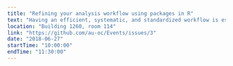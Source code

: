 ```yaml
---
title: "Refining your analysis workflow using packages in R"
text: "Having an efficient, systematic, and standardized workflow is essential to being more reproducible and writing better code. It's also important for doing more rigorous science and being more open. Come to this session to learn how to set up and use an efficient, open, and reproducible workflow that will help you organise not only your code, but also your mind!"
location: "Building 1260, room 114"
link: "https://github.com/au-oc/Events/issues/3"
date: "2018-06-27"
startTime: "10:00:00"
endTime: "11:30:00"
---
```

